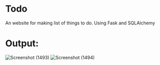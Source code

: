 # Todo
An website for making list of things to do.
Using Fask and SQLAlchemy
# Output:
![Screenshot (1493)](https://user-images.githubusercontent.com/66699500/126075053-216556d5-7821-4ef6-afaa-8d08515e4d47.png)
![Screenshot (1494)](https://user-images.githubusercontent.com/66699500/126075056-58885c21-9dd2-4b9b-b14c-d54a3643747a.png)


